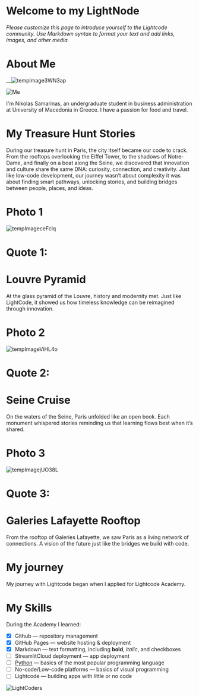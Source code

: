 # Welcome to my LightNode

_Please customize this page to introduce yourself to the Lightcode community._
_Use Markdown syntax to format your text and add links, images, and other media._

# About Me 
__![tempImage3WN3ap](https://github.com/user-attachments/assets/dd8d5d29-3271-4bb1-a24b-4033fcc6466d)

![Me]()

I'm Nikolas Samarinas, an undergraduate student in business administration at University of Macedonia in Greece. I have a passion for food and travel.

# My Treasure Hunt Stories
During our treasure hunt in Paris, the city itself became our code to crack.
From the rooftops overlooking the Eiffel Tower, to the shadows of Notre-Dame, and finally on a boat along the Seine, we discovered that innovation and culture share the same DNA: curiosity, connection, and creativity.
Just like low-code development, our journey wasn’t about complexity it was about finding smart pathways, unlocking stories, and building bridges between people, places, and ideas.

# Photo 1
![tempImageceFclq](https://github.com/user-attachments/assets/51b9d597-8ba2-4b37-a58f-1e3dfbed15a6)
# Quote 1:
# Louvre Pyramid
At the glass pyramid of the Louvre, history and modernity met. Just like LightCode, it showed us how timeless knowledge can be reimagined through innovation.

# Photo 2
![tempImageViHL4o](https://github.com/user-attachments/assets/6ec107ee-62f5-41b6-ae33-09830581d58f
)
# Quote 2:
# Seine Cruise
On the waters of the Seine, Paris unfolded like an open book. Each monument whispered stories reminding us that learning flows best when it’s shared.

# Photo 3
![tempImagejUO38L](https://github.com/user-attachments/assets/b3593b25-d6f9-4e91-9ed1-6c5072a7ec19)
# Quote 3:
# Galeries Lafayette Rooftop
From the rooftop of Galeries Lafayette, we saw Paris as a living network of connections. A vision of the future  just like the bridges we build with code.

# My journey
My journey with Lightcode began when I applied for Lightcode Academy.

# My Skills
During the Academy I learned:
- [x] Github — repository management
- [x] GitHub Pages — website hosting & deployment
- [x] Markdown — text formatting, including **bold**, _italic_, and checkboxes
- [ ] StreamlitCloud deployment — app deployment
- [ ] [Python](python.md) — basics of the most popular programming language
- [ ] No-code/Low-code platforms — basics of visual programming
- [ ] Lightcode — building apps with little or no code

![LightCoders](https://github.com/user-attachments/assets/15102631-0611-4e06-8d51-8a7d4f3e88fa)
